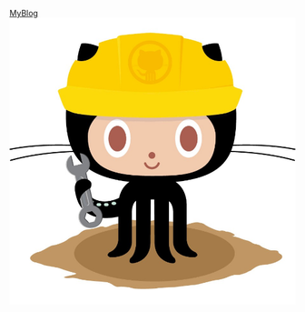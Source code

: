 [MyBlog](http://decbug.com)
![](https://github.com/CodeJuan/codejuan.github.io/blob/master/images/404.jpg)
